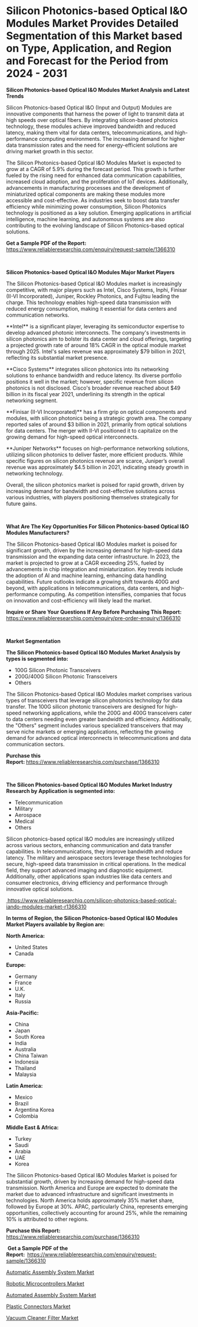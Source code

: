 <p><h1>Silicon Photonics-based Optical I&O Modules Market Provides Detailed Segmentation of this Market based on Type, Application, and Region and Forecast for the Period from 2024 - 2031</h1></p><p><strong>Silicon Photonics-based Optical I&O Modules Market Analysis and Latest Trends</strong></p>
<p><p>Silicon Photonics-based Optical I&O (Input and Output) Modules are innovative components that harness the power of light to transmit data at high speeds over optical fibers. By integrating silicon-based photonics technology, these modules achieve improved bandwidth and reduced latency, making them vital for data centers, telecommunications, and high-performance computing environments. The increasing demand for higher data transmission rates and the need for energy-efficient solutions are driving market growth in this sector.</p><p>The Silicon Photonics-based Optical I&O Modules Market is expected to grow at a CAGR of 5.9% during the forecast period. This growth is further fueled by the rising need for enhanced data communication capabilities, increased cloud adoption, and the proliferation of IoT devices. Additionally, advancements in manufacturing processes and the development of miniaturized optical components are making these modules more accessible and cost-effective. As industries seek to boost data transfer efficiency while minimizing power consumption, Silicon Photonics technology is positioned as a key solution. Emerging applications in artificial intelligence, machine learning, and autonomous systems are also contributing to the evolving landscape of Silicon Photonics-based optical solutions.</p></p>
<p><strong>Get a Sample PDF of the Report:&nbsp;</strong> <a href="https://www.reliableresearchiq.com/enquiry/request-sample/1366310?utm_campaign=1129&utm_medium=2&utm_source=Github&utm_content=ia&utm_term=26122024&utm_id=silicon-photonics-based-optical-io-modules">https://www.reliableresearchiq.com/enquiry/request-sample/1366310</a></p>
<p>&nbsp;</p>
<p><strong>Silicon Photonics-based Optical I&O Modules Major Market Players</strong></p>
<p><p>The Silicon Photonics-based Optical I&O Modules market is increasingly competitive, with major players such as Intel, Cisco Systems, Inphi, Finisar (II-VI Incorporated), Juniper, Rockley Photonics, and Fujitsu leading the charge. This technology enables high-speed data transmission with reduced energy consumption, making it essential for data centers and communication networks.</p><p>**Intel** is a significant player, leveraging its semiconductor expertise to develop advanced photonic interconnects. The company's investments in silicon photonics aim to bolster its data center and cloud offerings, targeting a projected growth rate of around 18% CAGR in the optical module market through 2025. Intel's sales revenue was approximately $79 billion in 2021, reflecting its substantial market presence.</p><p>**Cisco Systems** integrates silicon photonics into its networking solutions to enhance bandwidth and reduce latency. Its diverse portfolio positions it well in the market; however, specific revenue from silicon photonics is not disclosed. Cisco's broader revenue reached about $49 billion in its fiscal year 2021, underlining its strength in the optical networking segment.</p><p>**Finisar (II-VI Incorporated)** has a firm grip on optical components and modules, with silicon photonics being a strategic growth area. The company reported sales of around $3 billion in 2021, primarily from optical solutions for data centers. The merger with II-VI positioned it to capitalize on the growing demand for high-speed optical interconnects.</p><p>**Juniper Networks** focuses on high-performance networking solutions, utilizing silicon photonics to deliver faster, more efficient products. While specific figures on silicon photonics revenue are scarce, Juniper’s overall revenue was approximately $4.5 billion in 2021, indicating steady growth in networking technology.</p><p>Overall, the silicon photonics market is poised for rapid growth, driven by increasing demand for bandwidth and cost-effective solutions across various industries, with players positioning themselves strategically for future gains.</p></p>
<p>&nbsp;</p>
<p><strong>What Are The Key Opportunities For Silicon Photonics-based Optical I&O Modules Manufacturers?</strong></p>
<p><p>The Silicon Photonics-based Optical I&O Modules market is poised for significant growth, driven by the increasing demand for high-speed data transmission and the expanding data center infrastructure. In 2023, the market is projected to grow at a CAGR exceeding 25%, fueled by advancements in chip integration and miniaturization. Key trends include the adoption of AI and machine learning, enhancing data handling capabilities. Future outlooks indicate a growing shift towards 400G and beyond, with applications in telecommunications, data centers, and high-performance computing. As competition intensifies, companies that focus on innovation and cost-efficiency will likely lead the market.</p></p>
<p><strong>Inquire or Share Your Questions If Any Before Purchasing This Report:</strong> <a href="https://www.reliableresearchiq.com/enquiry/pre-order-enquiry/1366310?utm_campaign=1129&utm_medium=2&utm_source=Github&utm_content=ia&utm_term=26122024&utm_id=silicon-photonics-based-optical-io-modules">https://www.reliableresearchiq.com/enquiry/pre-order-enquiry/1366310</a></p>
<p>&nbsp;</p>
<p><strong>Market Segmentation</strong></p>
<p><strong>The Silicon Photonics-based Optical I&O Modules Market Analysis by types is segmented into:</strong></p>
<p><ul><li>100G Silicon Photonic Transceivers</li><li>200G/400G Silicon Photonic Transceivers</li><li>Others</li></ul></p>
<p><p>The Silicon Photonics-based Optical I&O Modules market comprises various types of transceivers that leverage silicon photonics technology for data transfer. The 100G silicon photonic transceivers are designed for high-speed networking applications, while the 200G and 400G transceivers cater to data centers needing even greater bandwidth and efficiency. Additionally, the "Others" segment includes various specialized transceivers that may serve niche markets or emerging applications, reflecting the growing demand for advanced optical interconnects in telecommunications and data communication sectors.</p></p>
<p><strong>Purchase this Report:&nbsp;</strong><a href="https://www.reliableresearchiq.com/purchase/1366310?utm_campaign=1129&utm_medium=2&utm_source=Github&utm_content=ia&utm_term=26122024&utm_id=silicon-photonics-based-optical-io-modules">https://www.reliableresearchiq.com/purchase/1366310</a></p>
<p>&nbsp;</p>
<p><strong>The Silicon Photonics-based Optical I&O Modules Market Industry Research by Application is segmented into:</strong></p>
<p><ul><li>Telecommunication</li><li>Military</li><li>Aerospace</li><li>Medical</li><li>Others</li></ul></p>
<p><p>Silicon photonics-based optical I&O modules are increasingly utilized across various sectors, enhancing communication and data transfer capabilities. In telecommunications, they improve bandwidth and reduce latency. The military and aerospace sectors leverage these technologies for secure, high-speed data transmission in critical operations. In the medical field, they support advanced imaging and diagnostic equipment. Additionally, other applications span industries like data centers and consumer electronics, driving efficiency and performance through innovative optical solutions.</p></p>
<p><a href="https://www.reliableresearchiq.com/silicon-photonics-based-optical-iando-modules-market-r1366310?utm_campaign=1129&utm_medium=2&utm_source=Github&utm_content=ia&utm_term=26122024&utm_id=silicon-photonics-based-optical-io-modules">&nbsp;https://www.reliableresearchiq.com/silicon-photonics-based-optical-iando-modules-market-r1366310</a></p>
<p><strong>In terms of Region, the Silicon Photonics-based Optical I&O Modules Market Players available by Region are:</strong></p>
<p>
    <p> <strong> North America: </strong>
        <ul>
            <li>United States</li>
            <li>Canada</li>
        </ul>
        </p> 
    <p> <strong> Europe: </strong>
        <ul>
            <li>Germany</li>
            <li>France</li>
            <li>U.K.</li>
            <li>Italy</li>
            <li>Russia</li>
        </ul>
        </p> 
    <p> <strong> Asia-Pacific: </strong>
        <ul>
            <li>China</li>
            <li>Japan</li>
            <li>South Korea</li>
            <li>India</li>
            <li>Australia</li>
            <li>China Taiwan</li>
            <li>Indonesia</li>
            <li>Thailand</li>
            <li>Malaysia</li>
        </ul>
        </p> 
    <p> <strong> Latin America: </strong>
        <ul>
            <li>Mexico</li>
            <li>Brazil</li>
            <li>Argentina Korea</li>
            <li>Colombia</li>
        </ul>
        </p> 
    <p> <strong> Middle East & Africa: </strong>
        <ul>
            <li>Turkey</li>
            <li>Saudi</li>
            <li>Arabia</li>
            <li>UAE</li>
            <li>Korea</li>
        </ul>
    </p>
    </p>
<p><p>The Silicon Photonics-based Optical I&O Modules Market is poised for substantial growth, driven by increasing demand for high-speed data transmission. North America and Europe are expected to dominate the market due to advanced infrastructure and significant investments in technologies. North America holds approximately 35% market share, followed by Europe at 30%. APAC, particularly China, represents emerging opportunities, collectively accounting for around 25%, while the remaining 10% is attributed to other regions.</p></p>
<p><strong>Purchase this Report: </strong><a href="https://www.reliableresearchiq.com/purchase/1366310?utm_campaign=1129&utm_medium=2&utm_source=Github&utm_content=ia&utm_term=26122024&utm_id=silicon-photonics-based-optical-io-modules">https://www.reliableresearchiq.com/purchase/1366310</a></p>
<p>&nbsp;<strong>Get a Sample PDF of the Report:&nbsp;&nbsp;</strong><a href="https://www.reliableresearchiq.com/enquiry/request-sample/1366310?utm_campaign=1129&utm_medium=2&utm_source=Github&utm_content=ia&utm_term=26122024&utm_id=silicon-photonics-based-optical-io-modules">https://www.reliableresearchiq.com/enquiry/request-sample/1366310</a></p>
<p><strong></strong></p>
<p><p><a href="https://www.linkedin.com/pulse/sales-channel-penetration-market-opportunities-automatic-hgrgc?utm_campaign=1129&utm_medium=2&utm_source=Github&utm_content=ia&utm_term=26122024&utm_id=silicon-photonics-based-optical-io-modules">Automatic Assembly System Market</a></p><p><a href="https://www.linkedin.com/pulse/robotic-microcontrollers-market-analysis-post-pandemic-reset-ftqac?utm_campaign=1129&utm_medium=2&utm_source=Github&utm_content=ia&utm_term=26122024&utm_id=silicon-photonics-based-optical-io-modules">Robotic Microcontrollers Market</a></p><p><a href="https://www.linkedin.com/pulse/why-automated-assembly-system-market-set-55-growth-2031-top-trends-nruoc?utm_campaign=1129&utm_medium=2&utm_source=Github&utm_content=ia&utm_term=26122024&utm_id=silicon-photonics-based-optical-io-modules">Automated Assembly System Market</a></p><p><a href="https://www.linkedin.com/pulse/forecasting-growth-plastic-connectors-market-2024-2031-revenue-jv2ec?utm_campaign=1129&utm_medium=2&utm_source=Github&utm_content=ia&utm_term=26122024&utm_id=silicon-photonics-based-optical-io-modules">Plastic Connectors Market</a></p><p><a href="https://www.linkedin.com/pulse/global-vacuum-cleaner-filter-market-analysis-from-2024-2031-9vrlc?utm_campaign=1129&utm_medium=2&utm_source=Github&utm_content=ia&utm_term=26122024&utm_id=silicon-photonics-based-optical-io-modules">Vacuum Cleaner Filter Market</a></p></p>